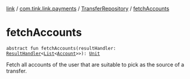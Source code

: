 [link](../../index.md) / [com.tink.link.payments](../index.md) / [TransferRepository](index.md) / [fetchAccounts](./fetch-accounts.md)

# fetchAccounts

`abstract fun fetchAccounts(resultHandler: `[`ResultHandler`](../../com.tink.service.handler/-result-handler/index.md)`<`[`List`](https://kotlinlang.org/api/latest/jvm/stdlib/kotlin.collections/-list/index.html)`<`[`Account`](../../com.tink.model.account/-account/index.md)`>>): `[`Unit`](https://kotlinlang.org/api/latest/jvm/stdlib/kotlin/-unit/index.html)

Fetch all accounts of the user that are suitable to pick as the source of a transfer.


